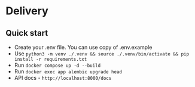 # Delivery

## Quick start

- Create your .env file. You can use copy of .env.example
- Use `python3 -m venv ./.venv && source ./.venv/bin/activate && pip install -r requirements.txt`
- Run `docker compose up -d --build`
- Run `docker exec app alembic upgrade head`
- API docs - `http://localhost:8000/docs`
